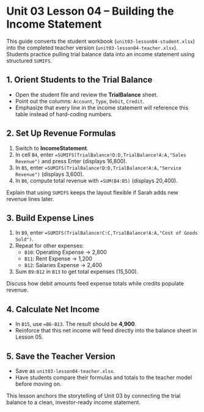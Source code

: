 # Unit 03 Lesson 04 – Building the Income Statement

This guide converts the student workbook (`unit03-lesson04-student.xlsx`) into the completed teacher version (`unit03-lesson04-teacher.xlsx`). Students practice pulling trial balance data into an income statement using structured `SUMIFS`.

## 1. Orient Students to the Trial Balance

- Open the student file and review the **TrialBalance** sheet.
- Point out the columns: `Account`, `Type`, `Debit`, `Credit`.
- Emphasize that every line in the income statement will reference this table instead of hard-coding numbers.

## 2. Set Up Revenue Formulas

1. Switch to **IncomeStatement**.
2. In cell `B4`, enter `=SUMIFS(TrialBalance!D:D,TrialBalance!A:A,"Sales Revenue")` and press Enter (displays 16,800).
3. In `B5`, enter `=SUMIFS(TrialBalance!D:D,TrialBalance!A:A,"Service Revenue")` (displays 3,600).
4. In `B6`, compute total revenue with `=SUM(B4:B5)` (displays 20,400).

Explain that using `SUMIFS` keeps the layout flexible if Sarah adds new revenue lines later.

## 3. Build Expense Lines

1. In `B9`, enter `=SUMIFS(TrialBalance!C:C,TrialBalance!A:A,"Cost of Goods Sold")`.
2. Repeat for other expenses:
   - `B10`: Operating Expense → 2,800
   - `B11`: Rent Expense → 1,200
   - `B12`: Salaries Expense → 2,400
3. Sum `B9:B12` in `B13` to get total expenses (15,500).

Discuss how debit amounts feed expense totals while credits populate revenue.

## 4. Calculate Net Income

- In `B15`, use `=B6-B13`. The result should be **4,900**.
- Reinforce that this net income will feed directly into the balance sheet in Lesson 05.

## 5. Save the Teacher Version

- Save as `unit03-lesson04-teacher.xlsx`.
- Have students compare their formulas and totals to the teacher model before moving on.

This lesson anchors the storytelling of Unit 03 by connecting the trial balance to a clean, investor-ready income statement.
